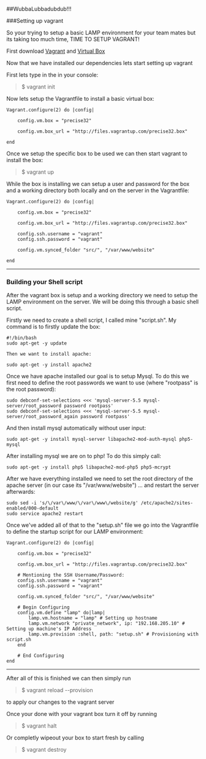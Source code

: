 ##WubbaLubbadubdub!!!

###Setting up vagrant

So your trying to setup a basic LAMP environment for your team mates but its taking too much time, TIME TO SETUP VAGRANT!

First download [Vagrant](https://www.vagrantup.com/downloads.html) and [Virtual Box](https://www.virtualbox.org/wiki/Downloads)

Now that we have installed our dependencies lets start setting up vagrant

First lets type in the  in your console: 

> $ vagrant init 

Now lets setup the Vagrantfile to install a basic virtual box:

```
Vagrant.configure(2) do |config|

	config.vm.box = "precise32"

	config.vm.box_url = "http://files.vagrantup.com/precise32.box"
	
end
```


Once we setup the specific box to be used we can then start vagrant to install the box:

> $ vagrant up

While the box is installing we can setup a user and password for the box and a working directory both locally and on the server in the Vagrantfile:

```
Vagrant.configure(2) do |config|

	config.vm.box = "precise32"

	config.vm.box_url = "http://files.vagrantup.com/precise32.box"

	config.ssh.username = "vagrant"
	config.ssh.password = "vagrant"

	config.vm.synced_folder "src/", "/var/www/website"
	
end
```
---

### Building your Shell script

After the vagrant box is setup and a working directory we need to setup the LAMP environment on the server. We will be doing this through a basic shell script.

Firstly we need to create a shell script, I called mine "script.sh". My command is to firstly update the box:

```shell
#!/bin/bash
sudo apt-get -y update 

Then we want to install apache:

sudo apt-get -y install apache2
```

Once we have apache installed our goal is to setup Mysql. To do this we first need to define the root passwords we want to use (where "rootpass" is the root password):

```shell
sudo debconf-set-selections <<< 'mysql-server-5.5 mysql-server/root_password password rootpass'
sudo debconf-set-selections <<< 'mysql-server-5.5 mysql-server/root_password_again password rootpass'
```

And then install mysql automatically without user input:

```shell
sudo apt-get -y install mysql-server libapache2-mod-auth-mysql php5-mysql
```

After installing mysql we are on to php! To do this simply call:

```shell
sudo apt-get -y install php5 libapache2-mod-php5 php5-mcrypt
```

After we have everything installed we need to set the root directory of the apache server (in our case its "/var/www/website") ... and restart the server afterwards:

```shell
sudo sed -i 's/\/var\/www/\/var\/www\/website/g' /etc/apache2/sites-enabled/000-default
sudo service apache2 restart
```

Once we've added all of that to the "setup.sh" file we go into the Vagrantfile to define the startup script for our LAMP environment:

```
Vagrant.configure(2) do |config|

	config.vm.box = "precise32"

	config.vm.box_url = "http://files.vagrantup.com/precise32.box"

	# Mentioning the SSH Username/Password:
	config.ssh.username = "vagrant"
	config.ssh.password = "vagrant"

	config.vm.synced_folder "src/", "/var/www/website"

	# Begin Configuring
	config.vm.define "lamp" do|lamp|
		lamp.vm.hostname = "lamp" # Setting up hostname
		lamp.vm.network "private_network", ip: "192.168.205.10" # Setting up machine's IP Address
		lamp.vm.provision :shell, path: "setup.sh" # Provisioning with script.sh
	end

	# End Configuring
end
```
---

After all of this is finished we can then simply run

> $ vagrant reload --provision

to apply our changes to the vagrant server

Once your done with your vagrant box turn it off by running 

> $ vagrant halt

Or completly wipeout your box to start fresh by calling 

> $ vagrant destroy




